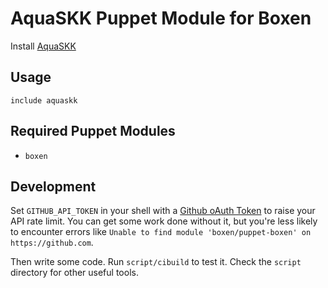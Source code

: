AquaSKK Puppet Module for Boxen
================================================================================

Install [AquaSKK](http://aquaskk.sourceforge.jp)


Usage
--------------------------------------------------------------------------------

```puppet
include aquaskk
```


Required Puppet Modules
--------------------------------------------------------------------------------

* `boxen`


Development
--------------------------------------------------------------------------------

Set `GITHUB_API_TOKEN` in your shell with a [Github oAuth Token](https://help.github.com/articles/creating-an-oauth-token-for-command-line-use) to raise your API rate limit. You can get some work done without it, but you're less likely to encounter errors like `Unable to find module 'boxen/puppet-boxen' on https://github.com`.

Then write some code. Run `script/cibuild` to test it. Check the `script`
directory for other useful tools.
